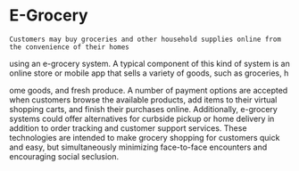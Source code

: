 # E-Grocery

	Customers may buy groceries and other household supplies online from the convenience of their homes 
  using an e-grocery system. A typical component of this kind of system is an online store or mobile app that sells a variety of goods, such as groceries, h
  
  ome goods, and fresh produce. A number of payment options are accepted when customers browse the available products, add items to their virtual shopping carts, and 
  finish their purchases online. Additionally, e-grocery systems could offer alternatives for curbside pickup or home delivery in addition to order tracking and customer 
  support services. These technologies are intended to make grocery shopping for customers quick and easy, but simultaneously minimizing face-to-face encounters and
  encouraging social seclusion.
